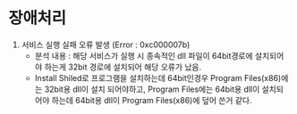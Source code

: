 장애처리
==========

1. 서비스 실행 실패 오류 발생 (Error : 0xc000007b)
   - 분석 내용 : 해당 서비스가 실행 시 종속적인 dll 파일이 64bit경로에 설치되어야 하는게 32bit 경로에 설치되어 해당 오류가 났음.
   - Install Shiled로 프로그램을 설치하는데 64bit인경우 Program Files(x86)에는 32bit용 dll이 설치 되어야하고, Program Files에는 64bit용 dll이 설치되어야 하는데 64bit용 dll이 Program Files(x86)에 덮어 쓴거 같다. 